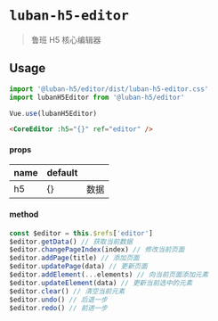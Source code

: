 <!--
 * @author: Mater
 * @Email: bxh8640@gmail.com
 * @Date: 2020-12-03 11:27:45
 * @LastEditTime: 2021-03-09 10:58:19
 * @Description:
-->

# `luban-h5-editor`

> 鲁班 H5 核心编辑器

## Usage

```js
import '@luban-h5/editor/dist/luban-h5-editor.css'
import lubanH5Editor from '@luban-h5/editor'

Vue.use(lubanH5Editor)
```

```html
<CoreEditor :h5="{}" ref="editor" />
```

#### props

| name | default |      |
| ---- | ------- | ---- |
| h5 | {}      | 数据 |

#### method

```js
const $editor = this.$refs['editor']
$editor.getData() // 获取当前数据
$editor.changePageIndex(index) // 修改当前页面
$editor.addPage(title) // 添加页面
$editor.updatePage(data) // 更新页面
$editor.addElement(...elements) // 向当前页面添加元素
$editor.updateElement(data) // 更新当前选中的元素
$editor.clear() // 清空当前元素
$editor.undo() // 后退一步
$editor.redo() // 前进一步
```
